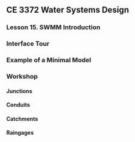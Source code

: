 ## CE 3372 Water Systems Design
### Lesson 15. SWMM Introduction

### Interface Tour

### Example of a Minimal Model

### Workshop

#### Junctions

#### Conduits

#### Catchments

#### Raingages

```python

```
